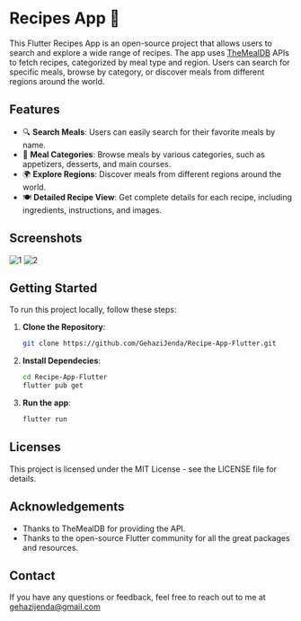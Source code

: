 # Recipes App 🍲

This Flutter Recipes App is an open-source project that allows users to search and explore a wide range of recipes. The app uses [TheMealDB](https://www.themealdb.com/api.php) APIs to fetch recipes, categorized by meal type and region. Users can search for specific meals, browse by category, or discover meals from different regions around the world.

## Features

- 🔍 **Search Meals**: Users can easily search for their favorite meals by name.
- 📂 **Meal Categories**: Browse meals by various categories, such as appetizers, desserts, and main courses.
- 🌍 **Explore Regions**: Discover meals from different regions around the world.
- 🍽️ **Detailed Recipe View**: Get complete details for each recipe, including ingredients, instructions, and images.

## Screenshots

![1](https://github.com/user-attachments/assets/86a8b68e-e1a4-4c7c-bcaa-12ba8c1ac6dc)
![2](https://github.com/user-attachments/assets/31c4e676-e032-4f9f-84e7-8106a902008d)





## Getting Started

To run this project locally, follow these steps:

1. **Clone the Repository**:
   ```bash
   git clone https://github.com/GehaziJenda/Recipe-App-Flutter.git
   
2. **Install Dependecies**:
   ```bash
   cd Recipe-App-Flutter
   flutter pub get

2. **Run the app**:
   ```bash
   flutter run

## Licenses
This project is licensed under the MIT License - see the LICENSE file for details.

## Acknowledgements
- Thanks to TheMealDB for providing the API.
- Thanks to the open-source Flutter community for all the great packages and resources.

## Contact
If you have any questions or feedback, feel free to reach out to me at gehazijenda@gmail.com
